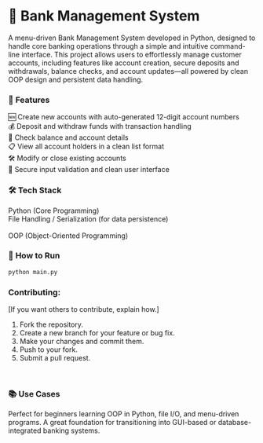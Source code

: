 # 🏦 Bank Management System
A menu-driven Bank Management System developed in Python, designed to handle core banking operations through a simple and intuitive command-line interface. This project allows users to effortlessly manage customer accounts, including features like account creation, secure deposits and withdrawals, balance checks, and account updates—all powered by clean OOP design and persistent data handling.

### 🔧 **Features** <br>
🆕 Create new accounts with auto-generated 12-digit account numbers <br>
💰 Deposit and withdraw funds with transaction handling <br>
🧾 Check balance and account details <br> 
📋 View all account holders in a clean list format <br>
🛠️ Modify or close existing accounts <br> 
🔐 Secure input validation and clean user interface <br>  
 
### 🛠️ **Tech Stack** <br>
Python (Core Programming) <br>
File Handling / Serialization (for data persistence) <br>  
OOP (Object-Oriented Programming) <br> 
 
### 🚀 **How to Run**
 ```bash
 python main.py
```

### **Contributing:** <br>
[If you want others to contribute, explain how.]

1.  Fork the repository.
2.  Create a new branch for your feature or bug fix.
3.  Make your changes and commit them.
4.  Push to your fork.
5.  Submit a pull request.
<br>

### 📚 **Use Cases** <br>
Perfect for beginners learning OOP in Python, file I/O, and menu-driven programs. A great foundation for transitioning into GUI-based or database-integrated banking systems.
